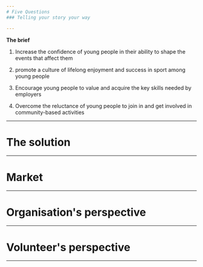 ```yaml
---
# Five Questions
### Telling your story your way

---
```


**The brief**

1. Increase the confidence of young people in their ability to shape the events that 	affect them

2. promote a culture of lifelong enjoyment and success in sport among young people

3. Encourage young people to value and acquire the key skills needed by employers

4. Overcome the reluctance of young people to join in and get involved in 	community-based activities

---

# The solution

---

# Market

---

# Organisation's perspective

---

# Volunteer's perspective

---
